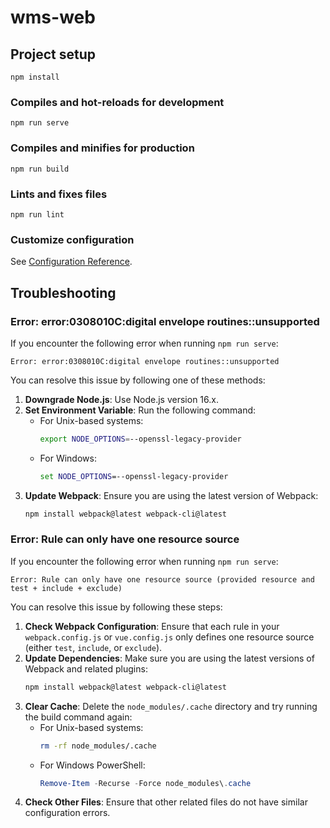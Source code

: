 # wms-web

## Project setup
```
npm install
```

### Compiles and hot-reloads for development
```
npm run serve
```

### Compiles and minifies for production
```
npm run build
```

### Lints and fixes files
```
npm run lint
```

### Customize configuration
See [Configuration Reference](https://cli.vuejs.org/config/).

## Troubleshooting

### Error: error:0308010C:digital envelope routines::unsupported

If you encounter the following error when running `npm run serve`:

```
Error: error:0308010C:digital envelope routines::unsupported
```

You can resolve this issue by following one of these methods:

1. **Downgrade Node.js**: Use Node.js version 16.x.
2. **Set Environment Variable**: Run the following command:
   - For Unix-based systems:
     ```bash
     export NODE_OPTIONS=--openssl-legacy-provider
     ```
   - For Windows:
     ```cmd
     set NODE_OPTIONS=--openssl-legacy-provider
     ```
3. **Update Webpack**: Ensure you are using the latest version of Webpack:
   ```bash
   npm install webpack@latest webpack-cli@latest
   ```

### Error: Rule can only have one resource source

If you encounter the following error when running `npm run serve`:

```
Error: Rule can only have one resource source (provided resource and test + include + exclude)
```

You can resolve this issue by following these steps:

1. **Check Webpack Configuration**: Ensure that each rule in your `webpack.config.js` or `vue.config.js` only defines one resource source (either `test`, `include`, or `exclude`).
2. **Update Dependencies**: Make sure you are using the latest versions of Webpack and related plugins:
   ```bash
   npm install webpack@latest webpack-cli@latest
   ```
3. **Clear Cache**: Delete the `node_modules/.cache` directory and try running the build command again:
   - For Unix-based systems:
     ```bash
     rm -rf node_modules/.cache
     ```
   - For Windows PowerShell:
     ```powershell
     Remove-Item -Recurse -Force node_modules\.cache
     ```
4. **Check Other Files**: Ensure that other related files do not have similar configuration errors.
